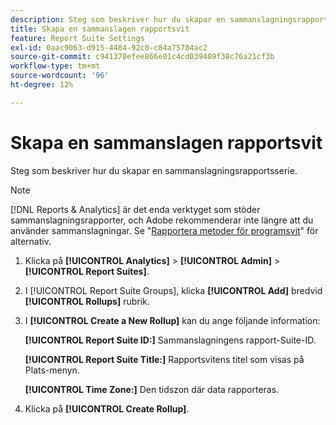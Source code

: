 ```yaml
---
description: Steg som beskriver hur du skapar en sammanslagningsrapportsserie.
title: Skapa en sammanslagen rapportsvit
feature: Report Suite Settings
exl-id: 0aac9063-d915-4484-92c0-c84a75704ac2
source-git-commit: c941370efee866e01c4cd039409f38c76a21cf3b
workflow-type: tm+mt
source-wordcount: '96'
ht-degree: 12%

---
```


# Skapa en sammanslagen rapportsvit

Steg som beskriver hur du skapar en sammanslagningsrapportsserie.

>[!NOTE]
>
>[!DNL Reports & Analytics] är det enda verktyget som stöder sammanslagningsrapporter, och Adobe rekommenderar inte längre att du använder sammanslagningar. Se &quot;[Rapportera metoder för programsvit](https://experienceleague.adobe.com/docs/analytics/admin/manage-report-suites/rollup-report-suite.html)&quot; för alternativ.

1. Klicka på **[!UICONTROL Analytics]** > **[!UICONTROL Admin]** > **[!UICONTROL Report Suites]**.
1. I [!UICONTROL Report Suite Groups], klicka **[!UICONTROL Add]** bredvid **[!UICONTROL Rollups]** rubrik.
1. I **[!UICONTROL Create a New Rollup]** kan du ange följande information:

   **[!UICONTROL Report Suite ID:]** Sammanslagningens rapport-Suite-ID.

   **[!UICONTROL Report Suite Title:]** Rapportsvitens titel som visas på Plats-menyn.

   **[!UICONTROL Time Zone:]** Den tidszon där data rapporteras.
1. Klicka på **[!UICONTROL Create Rollup]**.
